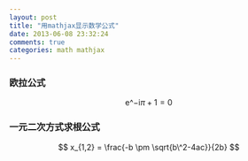 ```yaml
---
layout: post
title: "用mathjax显示数学公式"
date: 2013-06-08 23:32:24
comments: true
categories: math mathjax
---
```

### 欧拉公式
<span>$$  \mathrm{e}\^{- \mathrm{i} \pi} + 1 = 0 $$</span>


### 一元二次方式求根公式
<span>$$ x_{1,2} = \frac{-b \pm \sqrt{b\^2-4ac}}{2b} $$</span>


